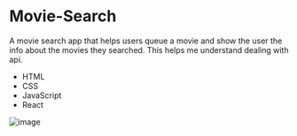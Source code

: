 # Movie-Search
A movie search app that helps users queue a movie and show the user the info about the movies they searched. This helps me understand dealing with api.

* HTML
* CSS
* JavaScript
* React

![image](https://user-images.githubusercontent.com/91674419/195226545-24168e36-ec92-44b9-b130-a17103ced34f.png)

